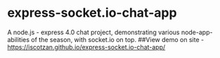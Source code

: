 # express-socket.io-chat-app
A node.js - express 4.0 chat project, demonstrating various node-app-abilities of the season, with socket.io on top.
##View demo on site - https://iscotzan.github.io/express-socket.io-chat-app/
